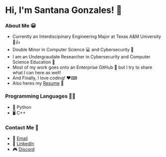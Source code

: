 # Hi, I'm Santana Gonzales! 👋

### About Me 😀
- Currently an Interdiscipinary Engineering Major at Texas A&M University 📖👍
- Double Minor in Computer Science 💻 and Cybersecurity 🔐
- I am an Undergraudate Researcher in Cybersecurity and Computer Science Education 🔎
- Most of my work goes onto an Enterprise GitHub 🏢 but I try to share what I can here as well!
- And Finally, I love coding! ❤⌨
- Also heres my [Resume](https://github.com/santanag1223/Resume/blob/main/Gonzales%2C%20Santana%20-%20Resume.pdf) 📃

### Programming Languages 👨‍💻
- 🐍 Python
- 🖥 C++

### Contact Me 📲
- 📧 [Email](mailto:santanag1223@gmail.com)
- 🔗 [LinkedIn](https://www.linkedin.com/in/santana-gonzales-990621191/)
- 🎮 [Discord](https://discordapp.com/users/Santana#9796/)

